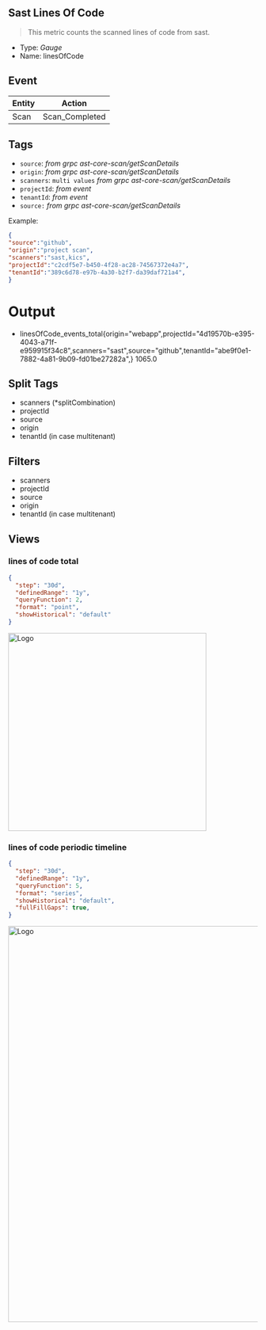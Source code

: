 ## Sast Lines Of Code
> This metric counts the scanned lines of code from sast.

- Type: *Gauge*
- Name: linesOfCode

## Event
| Entity        | Action |
| ------------- | ------------- |
| Scan          | Scan_Completed  |

## Tags

- `source`:        *from grpc ast-core-scan/getScanDetails*
- `origin`:        *from grpc ast-core-scan/getScanDetails*
- `scanners`:      `multi values` *from grpc ast-core-scan/getScanDetails*
- `projectId`:     *from event*
- `tenantId`:      *from event*
- `source:`        *from grpc ast-core-scan/getScanDetails*


Example:

```json
{
"source":"github",
"origin":"project scan",
"scanners":"sast,kics",
"projectId":"c2cdf5e7-b450-4f28-ac28-74567372e4a7",
"tenantId":"389c6d78-e97b-4a30-b2f7-da39daf721a4",
} 
```
# Output
- linesOfCode_events_total{origin="webapp",projectId="4d19570b-e395-4043-a71f-e959915f34c8",scanners="sast",source="github",tenantId="abe9f0e1-7882-4a81-9b09-fd01be27282a",} 1065.0

## Split Tags 
- scanners (*splitCombination)
- projectId
- source
- origin
- tenantId (in case multitenant)

## Filters
- scanners 
- projectId
- source
- origin
- tenantId (in case multitenant)

## Views 
### lines of code total 
```json
{
  "step": "30d",
  "definedRange": "1y",
  "queryFunction": 2,
  "format": "point",
  "showHistorical": "default"
}
```
 
 <img src="https://github.com/CheckmarxDev/ast-metrics-documentation/blob/master/imgs/loc-total.png" alt="Logo" width="400" >

### lines of code periodic timeline 
```json
{
  "step": "30d",
  "definedRange": "1y",
  "queryFunction": 5,
  "format": "series",
  "showHistorical": "default",
  "fullFillGaps": true,
}
```

<img src="https://github.com/CheckmarxDev/ast-metrics-documentation/blob/master/imgs/loc-overtime.png" alt="Logo" width="800" >
